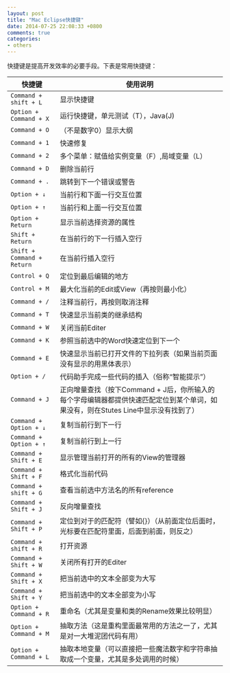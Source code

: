 ```yaml
---
layout: post
title: "Mac Eclipse快捷键"
date: 2014-07-25 22:08:33 +0800
comments: true
categories: 
- others
---
```

快捷键是提高开发效率的必要手段。下表是常用快捷键：

<!--more-->

快捷键 | 使用说明
---|---
`Command + shift + L` | 显示快捷键
`Option + Command + X` | 运行快捷键，单元测试（T），Java(J)
`Command + O` | （不是数字0）显示大纲
`Command + 1` | 快速修复
`Command + 2` | 多个菜单：赋值给实例变量（F）,局域变量（L）
`Command + D` | 删除当前行
`Command + .` | 跳转到下一个错误或警告
`Option + ↓` | 当前行和下面一行交互位置
`Option + ↑` | 当前行和上面一行交互位置
`Option + Return` | 显示当前选择资源的属性
`Shift + Return` | 在当前行的下一行插入空行
`Shift + Command + Return` | 在当前行插入空行
`Control + Q` | 定位到最后编辑的地方
`Control + M` | 最大化当前的Edit或View（再按则最小化）
`Command + /` | 注释当前行，再按则取消注释
`Command + T` | 快速显示当前类的继承结构
`Command + W` | 关闭当前Editer
`Command + K` | 参照当前选中的Word快速定位到下一个
`Command + E` | 快速显示当前已打开文件的下拉列表（如果当前页面没有显示的用黑体表示）
`Option + /` | 代码助手完成一些代码的插入（俗称“智能提示”）
`Command + J` | 正向增量查找（按下Command + J后，你所输入的每个字母编辑器都提供快速匹配定位到某个单词，如果没有，则在Stutes Line中显示没有找到了）
`Command + Option + ↓` | 复制当前行到下一行
`Command + Option + ↑` | 复制当前行到上一行
`Command + Shift + E` | 显示管理当前打开的所有的View的管理器
`Command + Shift + F` | 格式化当前代码
`Command + shift + G` | 查看当前选中方法名的所有reference
`Command + Shift + J` | 反向增量查找
`Command + Shift + P` | 定位到对于的匹配符（譬如{}）（从前面定位后面时，光标要在匹配符里面，后面到前面，则反之）
`Command + shift + R` | 打开资源
`Command + Shift + W` | 关闭所有打开的Editer
`Command + Shift + X` | 把当前选中的文本全部变为大写
`Command + Shift + Y` | 把当前选中的文本全部变为小写
`Option + Command + R` | 重命名（尤其是变量和类的Rename效果比较明显）
`Option + Command + M` | 抽取方法（这是重构里面最常用的方法之一了，尤其是对一大堆泥团代码有用）
`Option + Command + L` | 抽取本地变量（可以直接把一些魔法数字和字符串抽取成一个变量，尤其是多处调用的时候）
